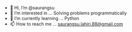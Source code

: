 - 👋 Hi, I’m @saurangsu
- 👀 I’m interested in ... Solving problems programmatically 
- 🌱 I’m currently learning ... Python
- 📫 How to reach me ... saurangsu.lahiri.88@gmail.com

<!---
saurangsu/saurangsu is a ✨ special ✨ repository because its `README.md` (this file) appears on your GitHub profile.
You can click the Preview link to take a look at your changes.
--->
